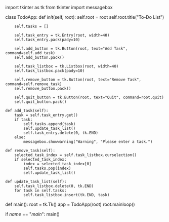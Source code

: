 import tkinter as tk
from tkinter import messagebox

class TodoApp:
    def _init_(self, root):
        self.root = root
        self.root.title("To-Do List")
        
        self.tasks = []
        
        self.task_entry = tk.Entry(root, width=40)
        self.task_entry.pack(pady=10)
        
        self.add_button = tk.Button(root, text="Add Task", command=self.add_task)
        self.add_button.pack()
        
        self.task_listbox = tk.Listbox(root, width=40)
        self.task_listbox.pack(pady=10)
        
        self.remove_button = tk.Button(root, text="Remove Task", command=self.remove_task)
        self.remove_button.pack()
        
        self.quit_button = tk.Button(root, text="Quit", command=root.quit)
        self.quit_button.pack()
        
    def add_task(self):
        task = self.task_entry.get()
        if task:
            self.tasks.append(task)
            self.update_task_list()
            self.task_entry.delete(0, tk.END)
        else:
            messagebox.showwarning("Warning", "Please enter a task.")

    def remove_task(self):
        selected_task_index = self.task_listbox.curselection()
        if selected_task_index:
            index = selected_task_index[0]
            self.tasks.pop(index)
            self.update_task_list()

    def update_task_list(self):
        self.task_listbox.delete(0, tk.END)
        for task in self.tasks:
            self.task_listbox.insert(tk.END, task)

def main():
    root = tk.Tk()
    app = TodoApp(root)
    root.mainloop()

if _name_ == "_main_":
    main()
